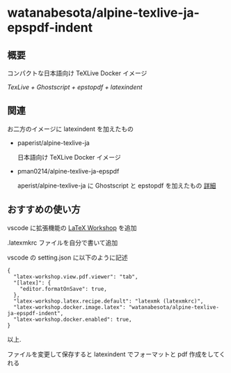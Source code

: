 # watanabesota/alpine-texlive-ja-epspdf-indent
## 概要
コンパクトな日本語向け TeXLive Docker イメージ

*TexLive + Ghostscript + epstopdf + latexindent*
## 関連
お二方のイメージに latexindent を加えたもの
- paperist/alpine-texlive-ja

    日本語向け TeXLive Docker イメージ
- pman0214/alpine-texlive-ja-epspdf

    aperist/alpine-texlive-ja に Ghostscript と epstopdf を加えたもの [詳細](https://qiita.com/pman0214/items/23629509c1d0e4388393)

## おすすめの使い方
vscode に拡張機能の [LaTeX Workshop](https://marketplace.visualstudio.com/items?itemName=James-Yu.latex-workshop) を追加

.latexmkrc ファイルを自分で書いて追加

vscode の setting.json に以下のように記述
```
{
  "latex-workshop.view.pdf.viewer": "tab",
  "[latex]": {
    "editor.formatOnSave": true,
  },
  "latex-workshop.latex.recipe.default": "latexmk (latexmkrc)",
  "latex-workshop.docker.image.latex": "watanabesota/alpine-texlive-ja-epspdf-indent",
  "latex-workshop.docker.enabled": true,
}
```
以上.

ファイルを変更して保存すると latexindent でフォーマットと pdf 作成をしてくれる
